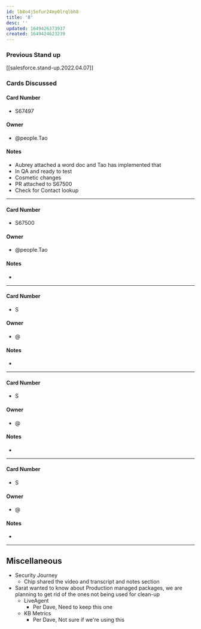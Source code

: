 ```yaml
---
id: lb8o4j5ofur24my0lrqlbh8
title: '8'
desc: ''
updated: 1649426373937
created: 1649424623239
---
```


### Previous Stand up
[[salesforce.stand-up.2022.04.07]]

### Cards Discussed
#### Card Number
- S67497
#### Owner
- @people.Tao 
#### Notes
- Aubrey attached a word doc and Tao has implemented that
- In QA and ready to test
- Cosmetic changes
- PR attached to S67500 
- Check for Contact lookup
---
#### Card Number
- S67500
#### Owner
- @people.Tao 
#### Notes
-  
---
#### Card Number
- S
#### Owner
- @ 
#### Notes
- 
---
#### Card Number
- S
#### Owner
- @ 
#### Notes
-
---
#### Card Number
- S
#### Owner
- @ 
#### Notes
-
---
## Miscellaneous
- Security Journey
  - Chip shared the video and transcript and notes section
- Sarat wanted to know about Production managed packages, we are planning to get rid of the ones not being used for clean-up
  - LiveAgent
    - Per Dave, Need to keep this one
  - KB Metrics
    - Per Dave, Not sure if we're using this
